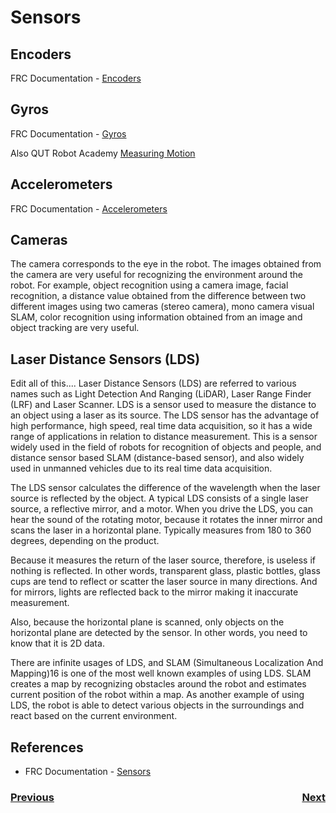 # Sensors

## Encoders
FRC Documentation - [Encoders](https://docs.wpilib.org/en/latest/docs/software/hardware-apis/sensors/encoders-software.html)

## Gyros
FRC Documentation - [Gyros](https://docs.wpilib.org/en/latest/docs/software/hardware-apis/sensors/gyros-software.html)

Also QUT Robot Academy [Measuring Motion](https://robotacademy.net.au/masterclass/measuring-motion/)

## Accelerometers
FRC Documentation - [Accelerometers](https://docs.wpilib.org/en/latest/docs/software/hardware-apis/sensors/accelerometers-software.html)

## Cameras
The camera corresponds to the eye in the robot. The images obtained from the camera are very useful for recognizing the environment around the robot. For example, object recognition using a camera image, facial recognition, a distance value obtained from the difference between two different images using two cameras (stereo camera), mono camera visual SLAM, color recognition using information obtained from an image and object tracking are very useful.

## Laser Distance Sensors (LDS)
Edit all of this....
Laser Distance Sensors (LDS) are referred to various names such as Light Detection And Ranging (LiDAR), Laser Range Finder (LRF) and Laser Scanner. LDS is a sensor used to measure the distance to an object using a laser as its source. The LDS sensor has the advantage of high performance, high speed, real time data acquisition, so it has a wide range of applications in relation to distance measurement. This is a sensor widely used in the field of robots for recognition of objects and people, and distance sensor based SLAM (distance-based sensor), and also widely used in unmanned vehicles due to its real time data acquisition.

The LDS sensor calculates the difference of the wavelength when the laser source is reflected by the object. A typical LDS consists of a single laser source, a reflective mirror, and a motor. When you drive the LDS, you can hear the sound of the rotating motor, because it rotates the inner mirror and scans the laser in a horizontal plane. Typically measures from 180 to 360 degrees, depending on the product.

Because it measures the return of the laser source, therefore, is useless if nothing is reflected. In other words, transparent glass, plastic bottles, glass cups are tend to reflect or scatter the laser source in many directions. And for mirrors, lights are reflected back to the mirror making it inaccurate measurement. 

Also, because the horizontal plane is scanned, only objects on the horizontal plane are detected by the sensor. In other words, you need to know that it is 2D data.

There are infinite usages of LDS, and SLAM (Simultaneous Localization And Mapping)16 is one of the most well known examples of using LDS. SLAM creates a map by recognizing obstacles around the robot and estimates current position of the robot within a map. As another example of using LDS, the robot is able to detect various objects in the surroundings and react based on the current environment. 

## References
- FRC Documentation - [Sensors](https://docs.wpilib.org/en/latest/docs/software/hardware-apis/sensors/index.html)

<h3><span style="float:left">
<a href="intro">Previous</a></span>
<span style="float:right">
<a href="actuators">Next</a></span></h3>